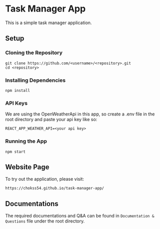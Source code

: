 # Task Manager App
This is a simple task manager application.

## Setup
### Cloning the Repository
```
git clone https://github.com/<username>/<repository>.git
cd <repository>
```

### Installing Dependencies
```
npm install
```
### API Keys
We are using the OpenWeatherApi in this app, so create a .env file in the root directory and paste your api key like so:
```
REACT_APP_WEATHER_API=<your api key>
```

### Running the App
```
npm start
```

## Website Page
To try out the application, please visit:
```
https://chokss54.github.io/task-manager-app/
``` 

## Documentations
The required documentations and Q&A can be found in `Documentation & Questions` file under the root directory.